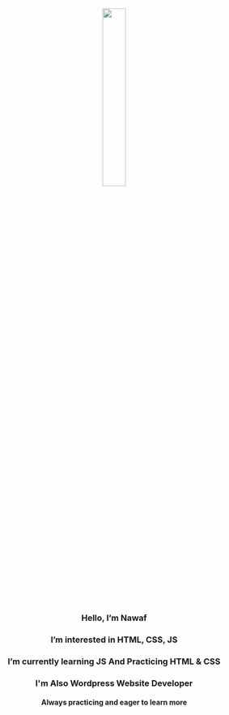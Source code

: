<div align="center">
  <img src="https://github.com/nawaf-alrashed/nawaf-alrashed/assets/149557981/0f9c526f-5444-4712-8320-4b933b1ee797" width="30%">
  <h3>Hello, I’m Nawaf</h3>
  <h3>I’m interested in HTML, CSS, JS</h3>
  <h3>I’m currently learning JS And Practicing HTML & CSS </h3>
  <h3>I'm Also Wordpress Website Developer</h3>
  <h4>Always practicing and eager to learn more</h4>
</div>
